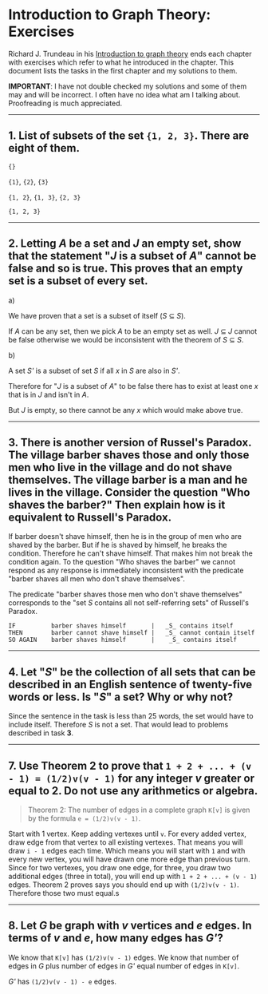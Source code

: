 # Introduction to Graph Theory: Exercises

Richard J. Trundeau in his [Introduction to graph theory][introduction-to-graph-theory] ends each chapter with exercises which refer to what he introduced in the chapter. This document lists the tasks in the first chapter and my solutions to them.

**IMPORTANT**: I have not double checked my solutions and some of them may and will be incorrect. I often have no idea what am I talking about. Proofreading is much appreciated.

---
## 1. List of subsets of the set `{1, 2, 3}`. There are eight of them.

`{}`

`{1}`, `{2}`, `{3}`

`{1, 2}`, `{1, 3}`, `{2, 3}`

`{1, 2, 3}`

---
## 2. Letting _A_ be a set and _J_ an empty set, show that the statement "_J_ is a subset of _A_" cannot be false and so is true. This proves that an empty set is a subset of every set.

a)

We have proven that a set is a subset of itself (_S_ ⊆ _S_).

If _A_ can be any set, then we pick _A_ to be an empty set as well. _J_ ⊆ _J_ cannot be false otherwise we would be inconsistent with the theorem of _S_ ⊆ _S_.

b)

A set _S'_ is a subset of set _S_ if all _x_ in _S_ are also in _S'_.

Therefore for "_J_ is a subset of _A_" to be false there has to exist at least one _x_ that is in _J_ and isn't in _A_.

But _J_ is empty, so there cannot be any _x_ which would make above true.

---
## 3. There is another version of Russel's Paradox. The village barber shaves those and only those men who live in the village and do not shave themselves. The village barber is a man and he lives in the village. Consider the question "Who shaves the barber?" Then explain how is it equivalent to Russell's Paradox.

If barber doesn't shave himself, then he is in the group of men who are shaved by the barber. But if he is shaved by himself, he breaks the condition. Therefore he can't shave himself. That makes him not break the condition again. To the question "Who shaves the barber" we cannot respond as any response is immediately inconsistent with the predicate "barber shaves all men who don't shave themselves".

The predicate "barber shaves those men who don't shave themselves" corresponds to the "set _S_ contains all not self-referring sets" of Russell's Paradox.

```
IF          barber shaves himself       |   _S_ contains itself
THEN        barber cannot shave himself |   _S_ cannot contain itself
SO AGAIN    barber shaves himself       |    _S_ contains itself
```

---
## 4. Let "_S_" be the collection of all sets that can be described in an English sentence of twenty-five words or less. Is "_S_" a set? Why or why not?

Since the sentence in the task is less than 25 words, the set would have to include itself. Therefore _S_ is not a set. That would lead to problems described in task **3**.

---
## 7. Use Theorem 2 to prove that `1 + 2 + ... + (v - 1) = (1/2)v(v - 1)` for any integer _v_ greater or equal to 2. Do not use any arithmetics or algebra.

> Theorem 2: The number of edges in a complete graph `K[v]` is given by the formula `e = (1/2)v(v - 1)`.

Start with 1 vertex. Keep adding vertexes until `v`. For every added vertex, draw edge from that vertex to all existing vertexes. That means you will draw `i - 1` edges each time. Which means you will start with `1` and with every new vertex, you will have drawn one more edge than previous turn. Since for two vertexes, you draw one edge, for three, you draw two additional edges (three in total), you will end up with `1 + 2 + ... + (v - 1)` edges. Theorem 2 proves says you should end up with `(1/2)v(v - 1)`. Therefore those two must equal.s

---
## 8. Let _G_ be graph with _v_ vertices and _e_ edges. In terms of _v_ and _e_, how many edges has _G'_?

We know that `K[v]` has `(1/2)v(v - 1)` edges. We know that number of edges in _G_ plus number of edges in _G'_ equal number of edges in `K[v]`.

_G'_ has `(1/2)v(v - 1) - e` edges.

<!-- Invisible List of References -->
[introduction-to-graph-theory]: https://www.goodreads.com/book/show/388049.Introduction_to_Graph_Theory
